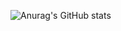 ![Anurag's GitHub stats](https://github-readme-stats.vercel.app/api?username=dmitiv&count_private=true&show_icons=true&theme=synthwave)
